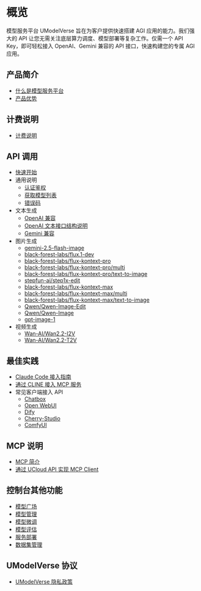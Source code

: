 # 概览

模型服务平台 UModelVerse 旨在为客户提供快速搭建 AGI 应用的能力。我们强大的 API 让您无需关注底层算力调度、模型部署等复杂工作。仅需一个 API Key，即可轻松接入 OpenAI、Gemini 兼容的 API 接口，快速构建您的专属 AGI 应用。

## 产品简介

- [什么是模型服务平台](/modelverse/introduction/introduction.md)
- [产品优势](/modelverse/introduction/advantages.md)

## 计费说明

- [计费说明](/modelverse/price.md)

## API 调用

- [快速开始](/modelverse/api_doc/quick-start.md)
- 通用说明
  - [认证鉴权](/modelverse/api_doc/certificate.md)
  - [获取模型列表](/modelverse/api_doc/models.md)
  - [错误码](/modelverse/api_doc/error-code.md)
- 文本生成
  - [OpenAI 兼容](/modelverse/text_api/openai_compatible.md)
  - [OpenAI 文本接口结构说明](/modelverse/text_api/struct.md)
  - [Gemini 兼容](/modelverse/text_api/gemini_compatible.md)
- 图片生成
  - [gemini-2.5-flash-image](/modelverse/image_api/gemini-2.5-flash-image.md)
  - [black-forest-labs/flux.1-dev](/modelverse/image_api/black-forest-labs-flux.1-dev.md)
  - [black-forest-labs/flux-kontext-pro](/modelverse/image_api/black-forest-labs-flux-kontext-pro.md)
  - [black-forest-labs/flux-kontext-pro/multi](/modelverse/image_api/black-forest-labs-flux-kontext-pro-multi.md)
  - [black-forest-labs/flux-kontext-pro/text-to-image](/modelverse/image_api/black-forest-labs-flux-kontext-pro-text-to-image.md)
  - [stepfun-ai/step1x-edit](/modelverse/image_api/stepfun-ai-step1x-edit.md)
  - [black-forest-labs/flux-kontext-max](/modelverse/image_api/black-forest-labs-flux-kontext-max.md)
  - [black-forest-labs/flux-kontext-max/multi](/modelverse/image_api/black-forest-labs-flux-kontext-max-multi.md)
  - [black-forest-labs/flux-kontext-max/text-to-image](/modelverse/image_api/black-forest-labs-flux-kontext-max-text-to-image.md)
  - [Qwen/Qwen-Image-Edit](/modelverse/image_api/Qwen-Qwen-Image-Edit.md)
  - [Qwen/Qwen-Image](/modelverse/image_api/Qwen-Qwen-Image.md)
  - [gpt-image-1](/modelverse/image_api/gpt-image-1.md)
- 视频生成
  - [Wan-AI/Wan2.2-I2V](/modelverse/video_api/Wan-AI-Wan2.2-I2V.md)
  - [Wan-AI/Wan2.2-T2V](/modelverse/video_api/Wan-AI-Wan2.2-T2V.md)

## 最佳实践

- [Claude Code 接入指南](/modelverse/scenario/claudecodeccr.md)
- [通过 CLINE 接入 MCP 服务](/modelverse/mcp/MCPServer.md)
- 常见客户端接入 API
  - [Chatbox](/modelverse/scenario/chatbox.md)
  - [Open WebUI](/modelverse/scenario/open-webui.md)
  - [Dify](/modelverse/scenario/dify.md)
  - [Cherry-Studio](/modelverse/scenario/cherry-studio.md)
  - [ComfyUI](/modelverse/scenario/comfyui.md)

## MCP 说明

- [MCP 简介](/modelverse/mcp/mcpgeneral.md)
- [通过 UCloud API 实现 MCP Client](/modelverse/mcp/MCPClient.md)

## 控制台其他功能

- [模型广场](/modelverse/guide/model-marketplace.md)
- [模型管理](/modelverse/guide/model-manage.md)
- [模型微调](/modelverse/guide/model-finetuning.md)
- [模型评估](/modelverse/guide/model-evaluation.md)
- [服务部署](/modelverse/guide/service-manage.md)
- [数据集管理](/modelverse/guide/dataset-manage.md)

## UModelVerse 协议

- [UModelVerse 隐私政策](/modelverse/private.md)
